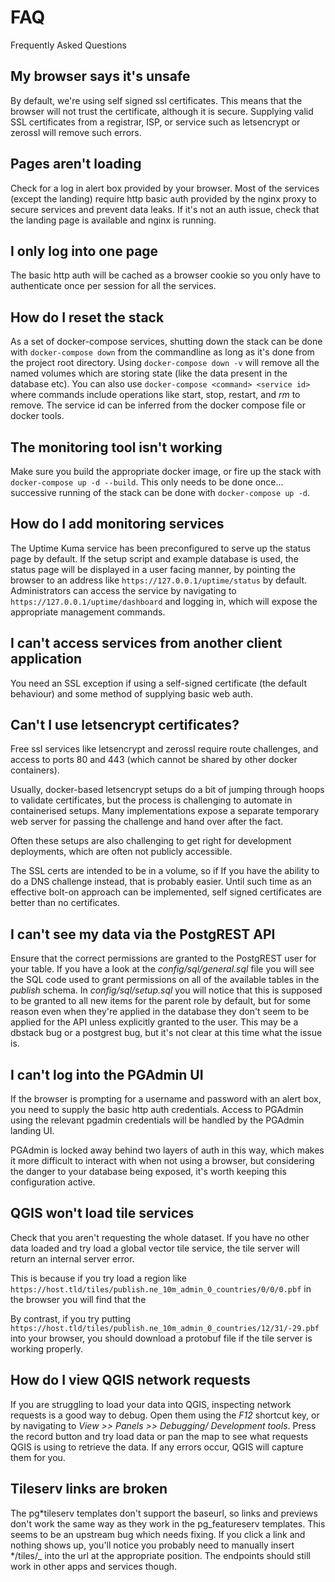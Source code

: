 # FAQ

Frequently Asked Questions

## My browser says it's unsafe

By default, we're using self signed ssl certificates. This means that the browser will not trust the certificate, although it is secure. Supplying valid SSL certificates from a registrar, ISP, or service such as letsencrypt or zerossl will remove such errors.

## Pages aren't loading

Check for a log in alert box provided by your browser. Most of the services (except the landing) require http basic auth provided by the nginx proxy to secure services and prevent data leaks. If it's not an auth issue, check that the landing page is available and nginx is running.

## I only log into one page

The basic http auth will be cached as a browser cookie so you only have to authenticate once per session for all the services.

## How do I reset the stack

As a set of docker-compose services, shutting down the stack can be done with `docker-compose down` from the commandline as long as it's done from the project root directory. Using `docker-compose down -v` will remove all the named volumes which are storing state (like the data present in the database etc). You can also use `docker-compose <command> <service id>` where commands include operations like start, stop, restart, and _rm_ to remove. The service id can be inferred from the docker compose file or docker tools.

## The monitoring tool isn't working

Make sure you build the appropriate docker image, or fire up the stack with `docker-compose up -d --build`. This only needs to be done once... successive running of the stack can be done with `docker-compose up -d`.

## How do I add monitoring services

The Uptime Kuma service has been preconfigured to serve up the status page by default. If the setup script and example database is used, the status page will be displayed in a user facing manner, by pointing the browser to an address like `https://127.0.0.1/uptime/status` by default. Administrators can access the service by navigating to `https://127.0.0.1/uptime/dashboard` and logging in, which will expose the appropriate management commands.

## I can't access services from another client application

You need an SSL exception if using a self-signed certificate (the default behaviour) and some method of supplying basic web auth.

## Can't I use letsencrypt certificates?

Free ssl services like letsencrypt and zerossl require route challenges, and access to ports 80 and 443 (which cannot be shared by other docker containers).

Usually, docker-based letsencrypt setups do a bit of jumping through hoops to validate certificates, but the process is challenging to automate in containerised setups. Many implementations expose a separate temporary web server for passing the challenge and hand over after the fact.

Often these setups are also challenging to get right for development deployments, which are often not publicly accessible.

The SSL certs are intended to be in a volume, so if If you have the ability to do a DNS challenge instead, that is probably easier. Until such time as an effective bolt-on approach can be implemented, self signed certificates are better than no certificates.

## I can't see my data via the PostgREST API

Ensure that the correct permissions are granted to the PostgREST user for your table. If you have a look at the _config/sql/general.sql_ file you will see the SQL code used to grant permissions on all of the available tables in the _publish_ schema. In _config/sql/setup.sql_ you will notice that this is supposed to be granted to all new items for the parent role by default, but for some reason even when they're applied in the database they don't seem to be applied for the API unless explicitly granted to the user. This may be a dbstack bug or a postgrest bug, but it's not clear at this time what the issue is.

## I can't log into the PGAdmin UI

If the browser is prompting for a username and password with an alert box, you need to supply the basic http auth credentials. Access to PGAdmin using the relevant pgadmin credentials will be handled by the PGAdmin landing UI.

PGAdmin is locked away behind two layers of auth in this way, which makes it more difficult to interact with when not using a browser, but considering the danger to your database being exposed, it's worth keeping this configuration active.

## QGIS won't load tile services

Check that you aren't requesting the whole dataset. If you have no other data loaded and try load a global vector tile service, the tile server will return an internal server error.

This is because if you try load a region like `https://host.tld/tiles/publish.ne_10m_admin_0_countries/0/0/0.pbf` in the browser you will find that the

By contrast, if you try putting `https://host.tld/tiles/publish.ne_10m_admin_0_countries/12/31/-29.pbf` into your browser, you should download a protobuf file if the tile server is working properly.

## How do I view QGIS network requests

If you are struggling to load your data into QGIS, inspecting network requests is a good way to debug. Open them using the _F12_ shortcut key, or by navigating to _View >> Panels >> Debugging/ Development tools_. Press the record button and try load data or pan the map to see what requests QGIS is using to retrieve the data. If any errors occur, QGIS will capture them for you.

## Tileserv links are broken

The pg*tileserv templates don't support the baseurl, so links and previews don't work the same way as they work in the pg_featureserv templates. This seems to be an upstream bug which needs fixing. If you click a link and nothing shows up, you'll notice you probably need to manually insert */tiles/\_ into the url at the appropriate position. The endpoints should still work in other apps and services though.
